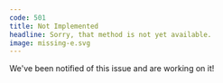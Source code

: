 ```yaml
---
code: 501
title: Not Implemented
headline: Sorry, that method is not yet available.
image: missing-e.svg
---
```

We've been notified of this issue and are working on it!
